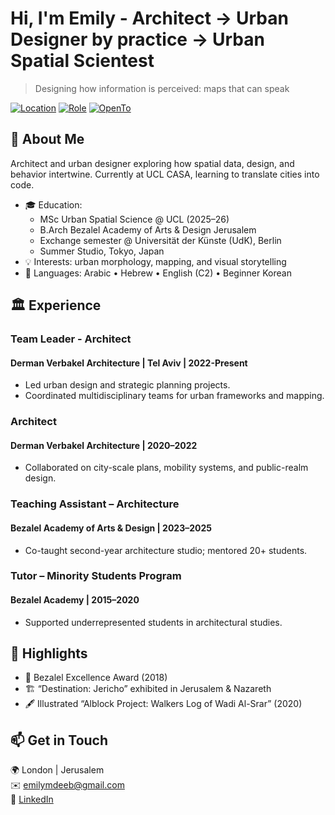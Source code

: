 # Hi, I'm Emily - Architect → Urban Designer by practice → Urban Spatial Scientest 
> Designing how information is perceived: maps that can speak
> 
[![Location](https://img.shields.io/badge/Base-London-black)](#)
[![Role](https://img.shields.io/badge/Currently-MSc%20UCL%20CASA-blue)](#)
[![OpenTo](https://img.shields.io/badge/Open_to-Collaboration-yellow)](#)

## 🧭 About Me
Architect and urban designer exploring how spatial data, design, and behavior intertwine.
Currently at UCL CASA, learning to translate cities into code.

- 🎓 Education:
    - MSc Urban Spatial Science @ UCL (2025–26)
    - B.Arch Bezalel Academy of Arts & Design Jerusalem
    - Exchange semester @ Universität der Künste (UdK), Berlin
    - Summer Studio, Tokyo, Japan
- 💡 Interests: urban morphology, mapping, and visual storytelling
- 💬 Languages: Arabic • Hebrew • English (C2) • Beginner Korean

## 🏛️ Experience
  ### Team Leader - Architect
  #### Derman Verbakel Architecture | Tel Aviv | 2022-Present
  - Led urban design and strategic planning projects.
  - Coordinated multidisciplinary teams for urban frameworks and mapping.
  ### Architect
  #### Derman Verbakel Architecture | 2020–2022
  - Collaborated on city-scale plans, mobility systems, and public-realm design.
  ### Teaching Assistant – Architecture
  #### Bezalel Academy of Arts & Design | 2023–2025
  - Co-taught second-year architecture studio; mentored 20+ students.
  ### Tutor – Minority Students Program
  #### Bezalel Academy | 2015–2020
  - Supported underrepresented students in architectural studies.

## 🏅 Highlights
- 🥇 Bezalel Excellence Award (2018)
- 🏗️ “Destination: Jericho” exhibited in Jerusalem & Nazareth
- 🖋️ Illustrated “Alblock Project: Walkers Log of Wadi Al-Srar” (2020)

## 📫 Get in Touch
🌍 London | Jerusalem  
✉️ [emilymdeeb@gmail.com](mailto:emilymdeeb@gmail.com)  
🔗 [LinkedIn](https://linkedin.com/in/emilydeeb)

